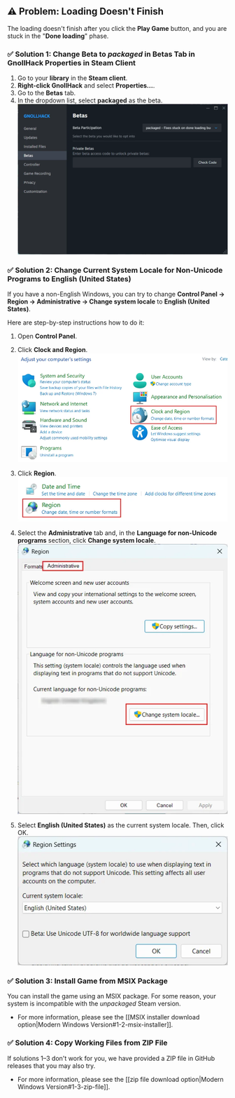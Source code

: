 
## ⚠️ Problem: Loading Doesn't Finish

The loading doesn't finish after you click the **Play Game** button, and you are stuck in the "**Done loading**" phase.

### ✅ Solution 1: Change Beta to *packaged* in Betas Tab in GnollHack Properties in Steam Client

1. Go to your **library** in the **Steam client**.
2. **Right-click GnollHack** and select **Properties...**.
3. Go to the **Betas** tab.
4. In the dropdown list, select **packaged** as the beta.<br />
    ![steam-betas-packaged](/uploads/Troubleshooting%20Modern%20Windows%20Version%20(Steam)/steam-betas-packaged.webp)

### ✅ Solution 2: Change Current System Locale for Non-Unicode Programs to English (United States)

If you have a non-English Windows, you can try to change **Control Panel → Region → Administrative → Change system locale** to **English (United States)**.

Here are step-by-step instructions how to do it:

1. Open **Control Panel**.
2. Click **Clock and Region**.<br />
    ![change-locale-1](/uploads/Modern%20Windows%20Version%20(Steam)/change-locale-1.webp)

3. Click **Region**.<br />
    ![change-locale-2](/uploads/Modern%20Windows%20Version%20(Steam)/change-locale-2.webp)

4. Select the **Administrative** tab and, in the **Language for non-Unicode programs** section, click **Change system locale**.<br />
    ![change-locale-3](/uploads/Modern%20Windows%20Version%20(Steam)/change-locale-3.webp)

5. Select **English (United States)** as the current system locale. Then, click OK.<br />
    ![change-locale-4](/uploads/Modern%20Windows%20Version%20(Steam)/change-locale-4.webp)

### ✅ Solution 3: Install Game from MSIX Package

You can install the game using an MSIX package. For some reason, your system is incompatible with the _unpackaged_ Steam version.

- For more information, please see the [[MSIX installer download option|Modern Windows Version#1-2-msix-installer]].

### ✅ Solution 4: Copy Working Files from ZIP File

If solutions 1–3 don't work for you, we have provided a ZIP file in GitHub releases that you may also try.

- For more information, please see the [[zip file download option|Modern Windows Version#1-3-zip-file]].

